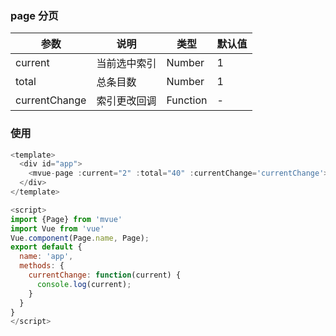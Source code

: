 ### page 分页

| 参数           | 说明           | 类型   | 默认值 |
| ------------- |-------------| ----- | --- |
| current      | 当前选中索引 | Number | 1 |
| total     | 总条目数      | Number | 1 |
| currentChange | 索引更改回调    | Function | - |


### 使用
``` javascript
<template>
  <div id="app">
    <mvue-page :current="2" :total="40" :currentChange='currentChange'></mvue-page>
  </div>
</template>

<script>
import {Page} from 'mvue'
import Vue from 'vue'
Vue.component(Page.name, Page);
export default {
  name: 'app',
  methods: {
    currentChange: function(current) {
      console.log(current);
    }
  }
}
</script>
```
